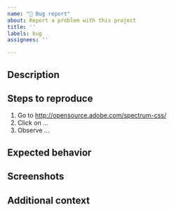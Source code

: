 ```yaml
---
name: "🐛 Bug report"
about: Report a problem with this project
title: ''
labels: bug
assignees: ''

---
```


## Description
<!-- Describe the problem you're having and paste any error messages you received -->

## Steps to reproduce

1. Go to <http://opensource.adobe.com/spectrum-css/>
2. Click on ...
3. Observe ...

## Expected behavior
<!-- Describe what you expected to happen -->

## Screenshots
<!-- If applicable, add screenshots to help explain the problem -->

## Additional context
<!-- Provide any additional information that might help us debug the issue -->
